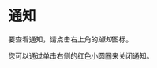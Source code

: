 # 通知

要查看通知，请点击右上角的<i class="fas fa-lg fa-fw fa-bell"><span class="visually-hidden">通知</span></i>图标。

您可以通过单击右侧的红色小圆圈来关闭通知。
